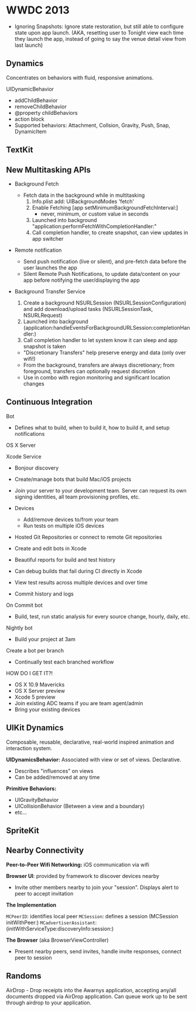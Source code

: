 WWDC 2013
======

* Ignoring Snapshots: Ignore state restoration, but still able to configure state upon app launch.  (AKA, resetting user to Tonight view each time they launch the app, instead of going to say the venue detail view from last launch)

Dynamics
----

Concentrates on behaviors with fluid, responsive animations.

UIDynamicBehavior

* addChildBehavior
* removeChildBehavior
* @property childBehaviors
* action block
* Supported behaviors: Attachment, Collsion, Gravity, Push, Snap, DynamicItem

TextKit
----



New Multitasking APIs
----

* Background Fetch

    * Fetch data in the background while in multitasking
        1. Info.plist add: UIBackgroundModes 'fetch'
        2. Enable Fetching [app setMinimumBackgroundFetchInterval:]
            - never, minimum, or custom value in seconds
        3. Launched into background "application:performFetchWithCompletionHandler:"
        4. Call completion handler, to create snapshot, can view updates in app switcher

* Remote notification

    * Send push notification (live or silent), and pre-fetch data before the user launches the app
    * Silent Remote Push Notifications, to update data/content on your app before notifying the user/displaying the app

* Background Transfer Service

    1. Create a background NSURLSession (NSURLSessionConfiguration) and add download/upload tasks (NSURLSessionTask, NSURLRequest)
    2. Launched into background (application:handleEventsForBackgroundURLSession:completionHandler:)
    3. Call completion handler to let system know it can sleep and app snapshot is taken
    
    - "Discretionary Transfers" help preserve energy and data (only over wifi!)
    - From the background, transfers are always discretionary; from foreground, transfers can optionally request discretion
    - Use in combo with region monitoring and significant location changes
    

Continuous Integration
-----

Bot
* Defines what to build, when to build it, how to build it, and setup notifications

OS X Server

Xcode Service
* Bonjour discovery
* Create/manage bots that build Mac/iOS projects
* Join your server to your development team.  Server can request its own signing identities, all team provisioning profiles, etc.
* Devices
    - Add/remove devices to/from your team
    - Run tests on multiple iOS devices
* Hosted Git Repositories or connect to remote Git repositories

* Create and edit bots in Xcode
* Beautiful reports for build and test history
* Can debug builds that fail during CI directly in Xcode
* View test results across multiple devices and over time
* Commit history and logs

On Commit bot
* Build, test, run static analysis for every source change, hourly, daily, etc.

Nightly bot
* Build your project at 3am

Create a bot per branch
* Continually test each branched workflow

HOW DO I GET IT?!

* OS X 10.9 Mavericks
* OS X Server preview
* Xcode 5 preview
* Join existing ADC teams if you are team agent/admin
* Bring your existing devices


UIKit Dynamics
-----

Composable, reusable, declarative, real-world inspired animation and interaction system.

**UIDynamicsBehavior:** Associated with view or set of views. Declarative.
* Describes "influences" on views
* Can be added/removed at any time

**Primitive Behaviors:**
* UIGravityBehavior
* UICollisionBehavior (Between a view and a boundary)
* etc...

SpriteKit
-----

Nearby Connectivity
-----

**Peer-to-Peer Wifi Networking:** iOS communication via wifi

**Browser UI**: provided by framework to discover devices nearby
* Invite other members nearby to join your "session".  Displays alert to peer to accept invitation

**The Implementation**

`MCPeerID`: identifies local peer
`MCSession`: defines a session (MCSession initWithPeer:)
`MCadvertiserAssistant`: (initWithServiceType:discoveryInfo:session:)

**The Browser** (aka BrowserViewController)

* Present nearby peers, send invites, handle invite responses, connect peer to session

Randoms
----

AirDrop - Drop receipts into the Awarnys application, accepting any/all documents dropped via AirDrop application.  Can queue work up to be sent through airdrop to your application.


